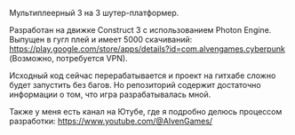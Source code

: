 Мультиплеерный 3 на 3 шутер-платформер.

Разработан на движке Construct 3 с использованием Photon Engine.
Выпущен в гугл плей и имеет 5000 скачиваний: https://play.google.com/store/apps/details?id=com.alvengames.cyberpunk (Возможно, потребуется VPN).

Исходный код сейчас перерабатывается и проект на гитхабе сложно будет запустить без багов.
Но репозиторий содержит достаточно информации о том, что игра разрабатывалась мной.

Также у меня есть канал на Ютубе, где я подробно делюсь процессом разработки: https://www.youtube.com/@AlvenGames/
